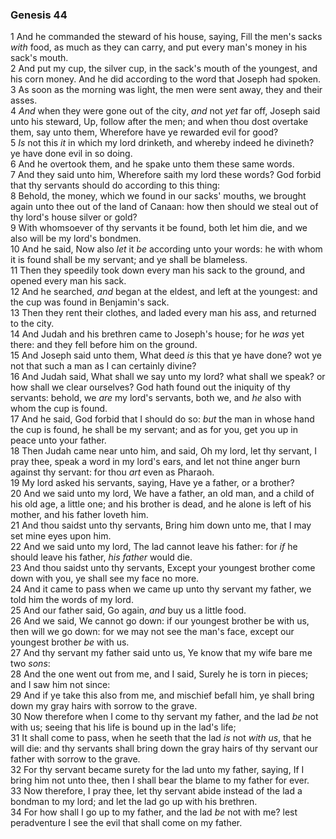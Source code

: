 ### Genesis 44

1 And he commanded the steward of his house, saying, Fill the men's sacks *with* food, as much as they can carry, and put every man's money in his sack's mouth.  
2 And put my cup, the silver cup, in the sack's mouth of the youngest, and his corn money. And he did according to the word that Joseph had spoken.  
3 As soon as the morning was light, the men were sent away, they and their asses.  
4 *And* when they were gone out of the city, *and* not *yet* far off, Joseph said unto his steward, Up, follow after the men; and when thou dost overtake them, say unto them, Wherefore have ye rewarded evil for good?  
5 *Is* not this *it* in which my lord drinketh, and whereby indeed he divineth? ye have done evil in so doing.  
6 And he overtook them, and he spake unto them these same words.  
7 And they said unto him, Wherefore saith my lord these words? God forbid that thy servants should do according to this thing:  
8 Behold, the money, which we found in our sacks' mouths, we brought again unto thee out of the land of Canaan: how then should we steal out of thy lord's house silver or gold?  
9 With whomsoever of thy servants it be found, both let him die, and we also will be my lord's bondmen.  
10 And he said, Now also *let* it *be* according unto your words: he with whom it is found shall be my servant; and ye shall be blameless.  
11 Then they speedily took down every man his sack to the ground, and opened every man his sack.  
12 And he searched, *and* began at the eldest, and left at the youngest: and the cup was found in Benjamin's sack.  
13 Then they rent their clothes, and laded every man his ass, and returned to the city.  
14 And Judah and his brethren came to Joseph's house; for he *was* yet there: and they fell before him on the ground.  
15 And Joseph said unto them, What deed *is* this that ye have done? wot ye not that such a man as I can certainly divine?  
16 And Judah said, What shall we say unto my lord? what shall we speak? or how shall we clear ourselves? God hath found out the iniquity of thy servants: behold, we *are* my lord's servants, both we, and *he* also with whom the cup is found.  
17 And he said, God forbid that I should do so: *but* the man in whose hand the cup is found, he shall be my servant; and as for you, get you up in peace unto your father.  
18 Then Judah came near unto him, and said, Oh my lord, let thy servant, I pray thee, speak a word in my lord's ears, and let not thine anger burn against thy servant: for thou *art* even as Pharaoh.  
19 My lord asked his servants, saying, Have ye a father, or a brother?  
20 And we said unto my lord, We have a father, an old man, and a child of his old age, a little one; and his brother is dead, and he alone is left of his mother, and his father loveth him.  
21 And thou saidst unto thy servants, Bring him down unto me, that I may set mine eyes upon him.  
22 And we said unto my lord, The lad cannot leave his father: for *if* he should leave his father, *his father* would die.  
23 And thou saidst unto thy servants, Except your youngest brother come down with you, ye shall see my face no more.  
24 And it came to pass when we came up unto thy servant my father, we told him the words of my lord.  
25 And our father said, Go again, *and* buy us a little food.  
26 And we said, We cannot go down: if our youngest brother be with us, then will we go down: for we may not see the man's face, except our youngest brother *be* with us.  
27 And thy servant my father said unto us, Ye know that my wife bare me two *sons*:  
28 And the one went out from me, and I said, Surely he is torn in pieces; and I saw him not since:  
29 And if ye take this also from me, and mischief befall him, ye shall bring down my gray hairs with sorrow to the grave.  
30 Now therefore when I come to thy servant my father, and the lad *be* not with us; seeing that his life is bound up in the lad's life;  
31 It shall come to pass, when he seeth that the lad *is* not *with us*, that he will die: and thy servants shall bring down the gray hairs of thy servant our father with sorrow to the grave.  
32 For thy servant became surety for the lad unto my father, saying, If I bring him not unto thee, then I shall bear the blame to my father for ever.  
33 Now therefore, I pray thee, let thy servant abide instead of the lad a bondman to my lord; and let the lad go up with his brethren.  
34 For how shall I go up to my father, and the lad *be* not with me? lest peradventure I see the evil that shall come on my father.  
